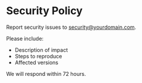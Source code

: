 # Security Policy

Report security issues to security@yourdomain.com.

Please include:

- Description of impact
- Steps to reproduce
- Affected versions

We will respond within 72 hours.
